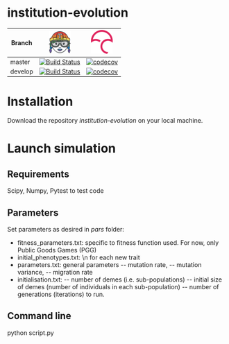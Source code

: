 # institution-evolution

Branch|<img src="logos/travis_tessa_pride_logo.png" alt="travis ci logo" width="50"/>|<img src="logos/codecov_logo.png" alt="codecov logo" width="50"/>
---|---|---
master|[![Build Status](https://travis-ci.org/ClaireGuerin/institution-evolution.svg?branch=master)](https://travis-ci.org/ClaireGuerin/institution-evolution)|[![codecov](https://codecov.io/gh/ClaireGuerin/institution-evolution/branch/master/graph/badge.svg)](https://codecov.io/gh/ClaireGuerin/institution-evolution/branch/master)
develop|[![Build Status](https://travis-ci.org/ClaireGuerin/institution-evolution.svg?branch=develop)](https://travis-ci.org/ClaireGuerin/institution-evolution)|[![codecov](https://codecov.io/gh/ClaireGuerin/institution-evolution/branch/develop/graph/badge.svg)](https://codecov.io/gh/ClaireGuerin/institution-evolution/branch/develop)

# Installation

Download the repository *institution-evolution* on your local machine.

# Launch simulation

## Requirements

Scipy, Numpy, 
Pytest to test code 

## Parameters

Set parameters as desired in *pars* folder:
- fitness_parameters.txt: specific to fitness function used. For now, only Public Goods Games (PGG)
- initial_phenotypes.txt: \n for each new trait
- parameters.txt: general parameters
-- mutation rate,
-- mutation variance,
-- migration rate
- initialisation.txt: 
-- number of demes (i.e. sub-populations)
-- initial size of demes (number of individuals in each sub-population)
-- number of generations (iterations) to run.

## Command line
python script.py
